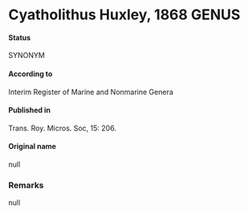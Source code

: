 Cyatholithus Huxley, 1868 GENUS
=======

#### Status
SYNONYM

#### According to
Interim Register of Marine and Nonmarine Genera

#### Published in
Trans. Roy. Micros. Soc, 15: 206.

#### Original name
null

### Remarks
null